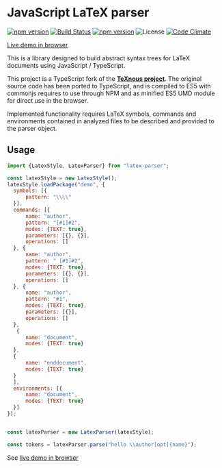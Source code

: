 # JavaScript LaTeX parser
[![npm version](https://badge.fury.io/js/latex-parser.svg)](https://badge.fury.io/js/latex-parser)
[![Build Status](https://travis-ci.org/digitalheir/latex-parser.svg?branch=master)](https://travis-ci.org/digitalheir/latex-parser)
[![npm version](https://badge.fury.io/js/latex-parser.svg)](https://badge.fury.io/js/latex-parser)
![License](https://img.shields.io/npm/l/latex-parser.svg)
[![Code Climate](https://codeclimate.com/github/digitalheir/latex-parser/badges/gpa.svg)](https://codeclimate.com/github/digitalheir/latex-parser)

[Live demo in browser](https://digitalheir.github.io/latex-parser/)

This is a library designed to build abstract syntax trees for LaTeX documents using JavaScript / TypeScript.

This project is a TypeScript fork of the [**TeXnous project**](http://texnous.org). The original source code has been ported to TypeScript, and is compiled to ES5 with commonjs requires to use through NPM and as minified ES5 UMD module for direct use in the browser.

Implemented functionality requires LaTeX symbols, commands and environments contained in analyzed files to be described and provided to the parser object.

## Usage

```js
import {LatexStyle, LatexParser} from "latex-parser";

const latexStyle = new LatexStyle();
latexStyle.loadPackage("demo", {
  symbols: [{
      pattern: "\\\\"
  }],
  commands: [{
      name: "author",
      pattern: "[#1]#2",
      modes: {TEXT: true},
      parameters: [{}, {}],
      operations: []
  }, {
      name: "author",
      pattern: " [#1]#2",
      modes: {TEXT: true},
      parameters: [{}, {}],
      operations: []
  }, {
      name: "author",
      pattern: "#1",
      modes: {TEXT: true},
      parameters: [{}],
      operations: []
  }, 
   {
      name: "document",
      modes: {TEXT: true}
  }, 
  {
      name: "enddocument",
      modes: {TEXT: true}
  }
  ],
  environments: [{
      name: "document",
      modes: {TEXT: true}
  }]
});


const latexParser = new LatexParser(latexStyle);

const tokens = latexParser.parse("hello \\author[opt]{name}");
```

See [live demo in browser](https://digitalheir.github.io/latex-parser/)
